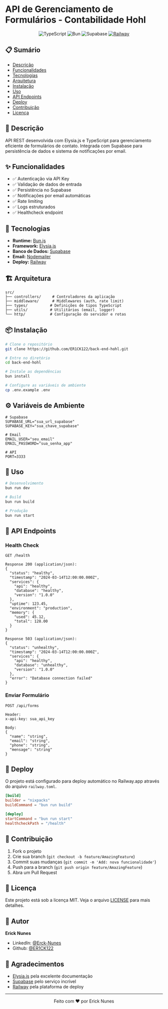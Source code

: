 # API de Gerenciamento de Formulários - Contabilidade Hohl

<div align="center">

![TypeScript](https://img.shields.io/badge/typescript-%23007ACC.svg?style=for-the-badge&logo=typescript&logoColor=white)
![Bun](https://img.shields.io/badge/Bun-%23000000.svg?style=for-the-badge&logo=bun&logoColor=white)
![Supabase](https://img.shields.io/badge/Supabase-3ECF8E?style=for-the-badge&logo=supabase&logoColor=white)
[![Railway](https://img.shields.io/badge/Railway-%23000000.svg?style=for-the-badge&logo=railway&logoColor=white)](https://railway.app/)

</div>

## 📋 Sumário
- [Descrição](#-descrição)
- [Funcionalidades](#-funcionalidades)
- [Tecnologias](#-tecnologias)
- [Arquitetura](#-arquitetura)
- [Instalação](#-instalação)
- [Uso](#-uso)
- [API Endpoints](#-api-endpoints)
- [Deploy](#-deploy)
- [Contribuição](#-contribuição)
- [Licença](#-licença)

## 📝 Descrição

API REST desenvolvida com Elysia.js e TypeScript para gerenciamento eficiente de formulários de contato. Integrada com Supabase para persistência de dados e sistema de notificações por email.

## ✨ Funcionalidades

- ✅ Autenticação via API Key
- ✅ Validação de dados de entrada
- ✅ Persistência no Supabase
- ✅ Notificações por email automáticas
- ✅ Rate limiting
- ✅ Logs estruturados
- ✅ Healthcheck endpoint

## 🚀 Tecnologias

- **Runtime:** [Bun.js](https://bun.sh/)
- **Framework:** [Elysia.js](https://elysiajs.com/)
- **Banco de Dados:** [Supabase](https://supabase.com/)
- **Email:** [Nodemailer](https://nodemailer.com/)
- **Deploy:** [Railway](https://railway.app/)

## 🏗 Arquitetura

```
src/
├── controllers/     # Controladores da aplicação
├── middleware/      # Middlewares (auth, rate limit)
├── types/          # Definições de tipos TypeScript
├── utils/          # Utilitários (email, logger)
└── http/           # Configuração do servidor e rotas
```

## 📦 Instalação

```bash
# Clone o repositório
git clone https://github.com/ER1CK122/back-end-hohl.git

# Entre no diretório
cd back-end-hohl

# Instale as dependências
bun install

# Configure as variáveis de ambiente
cp .env.example .env
```

## ⚙️ Variáveis de Ambiente

```env
# Supabase
SUPABASE_URL="sua_url_supabase"
SUPABASE_KEY="sua_chave_supabase"

# Email
EMAIL_USER="seu_email"
EMAIL_PASSWORD="sua_senha_app"

# API
PORT=3333
```

## 🔨 Uso

```bash
# Desenvolvimento
bun run dev

# Build
bun run build

# Produção
bun run start
```

## 📡 API Endpoints

### Health Check
```http
GET /health

Response 200 (application/json):
{
  "status": "healthy",
  "timestamp": "2024-03-14T12:00:00.000Z",
  "services": {
    "api": "healthy",
    "database": "healthy",
    "version": "1.0.0"
  },
  "uptime": 123.45,
  "environment": "production",
  "memory": {
    "used": 45.12,
    "total": 128.00
  }
}

Response 503 (application/json):
{
  "status": "unhealthy",
  "timestamp": "2024-03-14T12:00:00.000Z",
  "services": {
    "api": "healthy",
    "database": "unhealthy",
    "version": "1.0.0"
  },
  "error": "Database connection failed"
}
```

### Enviar Formulário
```http
POST /api/forms

Header:
x-api-key: sua_api_key

Body:
{
  "name": "string",
  "email": "string",
  "phone": "string",
  "mensage": "string"
}
```

## 🚢 Deploy

O projeto está configurado para deploy automático no Railway.app através do arquivo `railway.toml`.

```toml
[build]
builder = "nixpacks"
buildCommand = "bun run build"

[deploy]
startCommand = "bun run start"
healthcheckPath = "/health"
```

## 🤝 Contribuição

1. Fork o projeto
2. Crie sua branch (`git checkout -b feature/AmazingFeature`)
3. Commit suas mudanças (`git commit -m 'Add: nova funcionalidade'`)
4. Push para a branch (`git push origin feature/AmazingFeature`)
5. Abra um Pull Request

## 📝 Licença

Este projeto está sob a licença MIT. Veja o arquivo [LICENSE](LICENSE) para mais detalhes.

## 👤 Autor

**Erick Nunes**
- LinkedIn: [@Erck-Nunes](https://www.linkedin.com/in/erck-nunes/)
- Github: [@ER1CK122](https://github.com/ER1CK122)

## 🙏 Agradecimentos

- [Elysia.js](https://elysiajs.com/) pela excelente documentação
- [Supabase](https://supabase.com/) pelo serviço incrível
- [Railway](https://railway.app/) pela plataforma de deploy

---

<div align="center">
Feito com ❤️ por Erick Nunes
</div>

